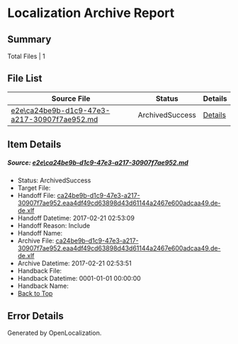 # <a name='report-top'></a> Localization Archive Report

## Summary
 Total Files | 1

## File List
 Source File | Status | Details 
 ----------- | ------ | ------- 
 [e2e\ca24be9b-d1c9-47e3-a217-30907f7ae952.md](https://github.com/OpenLocalizationTestOrg/ol-test4/blob/8de0b8179520bdbddc9fdcddb706156513c36625/e2e/ca24be9b-d1c9-47e3-a217-30907f7ae952.md) | ArchivedSuccess | [Details](#0abaf24d43367532cf92e6b2ba5297d06825eea47)

## Item Details
##### <a name='0abaf24d43367532cf92e6b2ba5297d06825eea47'></a> Source: [e2e\ca24be9b-d1c9-47e3-a217-30907f7ae952.md](https://github.com/OpenLocalizationTestOrg/ol-test4/blob/8de0b8179520bdbddc9fdcddb706156513c36625/e2e/ca24be9b-d1c9-47e3-a217-30907f7ae952.md)
* Status: ArchivedSuccess
* Target File: 
* Handoff File: [ca24be9b-d1c9-47e3-a217-30907f7ae952.eaa4df49cd63898d43d61144a2467e600adcaa49.de-de.xlf](https://github.com/OpenLocalizationTestOrg/ol-test4-handoff/blob/bee0508d45e5c2f1d3ca88382ac790384ccd8f1e/ol-handoff/OpenLocalizationTestOrg/ol-test4-dede/xinjiang/ht/ca24be9b-d1c9-47e3-a217-30907f7ae952.eaa4df49cd63898d43d61144a2467e600adcaa49.de-de.xlf)
* Handoff Datetime: 2017-02-21 02:53:09
* Handoff Reason: Include
* Handoff Name: 
* Archive File: [ca24be9b-d1c9-47e3-a217-30907f7ae952.eaa4df49cd63898d43d61144a2467e600adcaa49.de-de.xlf](https://github.com/OpenLocalizationTestOrg/ol-test4-handoff/blob/7f5aae2ebcefca38109f17561083ab0388d3dfb1/ol-archive/OpenLocalizationTestOrg/ol-test4-dede/xinjiang/ht/ca24be9b-d1c9-47e3-a217-30907f7ae952.eaa4df49cd63898d43d61144a2467e600adcaa49.de-de.xlf)
* Archive Datetime: 2017-02-21 02:53:51
* Handback File: 
* Handback Datetime: 0001-01-01 00:00:00
* Handback Name: 
* [Back to Top](#report-top)


## Error Details

Generated by OpenLocalization.
